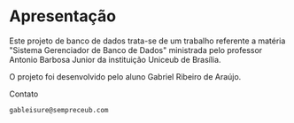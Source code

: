 # Apresentação

Este projeto de banco de dados trata-se de um trabalho referente a matéria "Sistema Gerenciador de Banco de Dados" ministrada pelo professor Antonio Barbosa Junior da instituição Uniceub de Brasília.

O projeto foi desenvolvido pelo aluno Gabriel Ribeiro de Araújo.

Contato
```
gableisure@sempreceub.com
```
